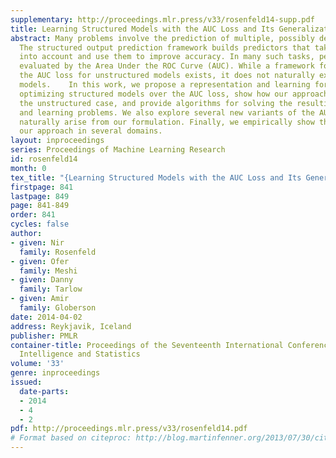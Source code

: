 ```yaml
---
supplementary: http://proceedings.mlr.press/v33/rosenfeld14-supp.pdf
title: Learning Structured Models with the AUC Loss and Its Generalizations
abstract: Many problems involve the prediction of multiple, possibly dependent labels.
  The structured output prediction framework builds predictors that take these dependencies
  into account and use them to improve accuracy. In many such tasks, performance is
  evaluated by the Area Under the ROC Curve (AUC). While a framework for optimizing
  the AUC loss for unstructured models exists, it does not naturally extend to structured
  models.    In this work, we propose a representation and learning formulation for
  optimizing structured models over the AUC loss, show how our approach generalizes
  the unstructured case, and provide algorithms for solving the resulting inference
  and learning problems. We also explore several new variants of the AUC measure which
  naturally arise from our formulation. Finally, we empirically show the utility of
  our approach in several domains.
layout: inproceedings
series: Proceedings of Machine Learning Research
id: rosenfeld14
month: 0
tex_title: "{Learning Structured Models with the AUC Loss and Its Generalizations}"
firstpage: 841
lastpage: 849
page: 841-849
order: 841
cycles: false
author:
- given: Nir
  family: Rosenfeld
- given: Ofer
  family: Meshi
- given: Danny
  family: Tarlow
- given: Amir
  family: Globerson
date: 2014-04-02
address: Reykjavik, Iceland
publisher: PMLR
container-title: Proceedings of the Seventeenth International Conference on Artificial
  Intelligence and Statistics
volume: '33'
genre: inproceedings
issued:
  date-parts:
  - 2014
  - 4
  - 2
pdf: http://proceedings.mlr.press/v33/rosenfeld14.pdf
# Format based on citeproc: http://blog.martinfenner.org/2013/07/30/citeproc-yaml-for-bibliographies/
---
```

